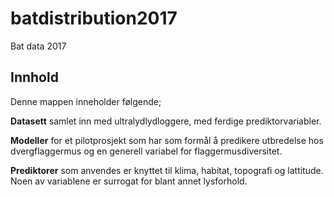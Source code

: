 # batdistribution2017
Bat data 2017

## Innhold
Denne mappen inneholder følgende;

**Datasett** samlet inn med ultralydlydloggere, med ferdige prediktorvariabler.

**Modeller** for et pilotprosjekt som har som formål å predikere utbredelse hos dvergflaggermus og en generell variabel for flaggermusdiversitet.

**Prediktorer** som anvendes er knyttet til klima, habitat, topografi og lattitude. Noen av variablene er surrogat for blant annet lysforhold.


